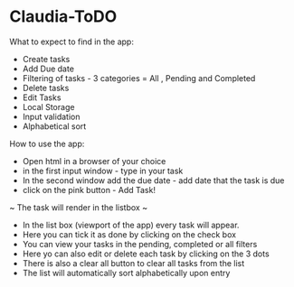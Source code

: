 # Claudia-ToDO

What to expect to find in the app:

* Create tasks
* Add Due date
* Filtering of tasks - 3 categories = All , Pending and Completed
* Delete tasks
* Edit Tasks
* Local Storage
* Input validation
* Alphabetical sort

How to use the app:

* Open html in a browser of your choice
* in the first input window - type in your task
* In the second window add the due date - add date that the task is due
* click on the pink button - Add Task!

~ The task will render in the listbox ~

* In the list box (viewport of the app) every task will appear.
* Here you can tick it as done by clicking on the check box
* You can view your tasks in the pending, completed or all filters
* Here yo can also edit or delete each task by clicking on the 3 dots
* There is also a clear all button to clear all tasks from the list
* The list will automatically sort alphabetically upon entry